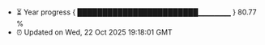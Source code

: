 - ⏳ Year progress { ████████████████████████▁▁▁▁▁▁ } 80.77 %
- ⏰ Updated on Wed, 22 Oct 2025 19:18:01 GMT

